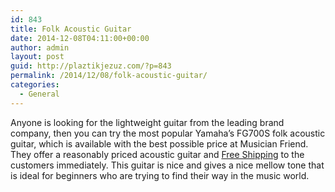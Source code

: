 ```yaml
---
id: 843
title: Folk Acoustic Guitar
date: 2014-12-08T04:11:00+00:00
author: admin
layout: post
guid: http://plaztikjezuz.com/?p=843
permalink: /2014/12/08/folk-acoustic-guitar/
categories:
  - General
---
```

Anyone is looking for the lightweight guitar from the leading brand company, then you can try the most popular Yamaha&#8217;s FG700S folk acoustic guitar, which is available with the best possible price at Musician Friend. They offer a reasonably priced acoustic guitar and [Free Shipping](http://www.musiciansfriend.com/guitars/yamaha-fg700s-folk-acoustic-guitar) to the customers immediately. This guitar is nice and gives a nice mellow tone that is ideal for beginners who are trying to find their way in the music world.